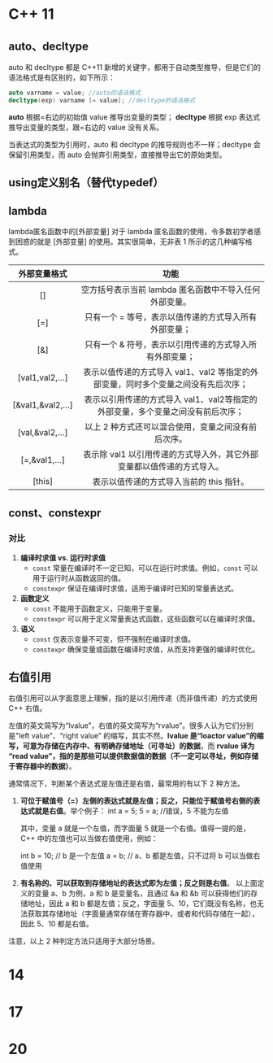 # C++ 11 

## auto、decltype

auto 和 decltype 都是 C++11 新增的关键字，都用于自动类型推导，但是它们的语法格式是有区别的，如下所示：

```c++
auto varname = value; //auto的语法格式
decltype(exp) varname [= value]; //decltype的语法格式
```

**auto** 根据=右边的初始值 value 推导出变量的类型；
**decltype** 根据 exp 表达式推导出变量的类型，跟=右边的 value 没有关系。

当表达式的类型为引用时，auto 和 decltype 的推导规则也不一样；decltype 会保留引用类型，而 auto 会抛弃引用类型，直接推导出它的原始类型。

## using定义别名（替代typedef）



## lambda

lambda匿名函数中的[外部变量]
对于 lambda 匿名函数的使用，令多数初学者感到困惑的就是 [外部变量] 的使用。其实很简单，无非表 1 所示的这几种编写格式。

|  外部变量格式   |                             功能                             |
| :-------------: | :----------------------------------------------------------: |
|       []        |    空方括号表示当前 lambda 匿名函数中不导入任何外部变量。    |
|       [=]       |    只有一个 = 等号，表示以值传递的方式导入所有外部变量；     |
|       [&]       |   只有一个 & 符号，表示以引用传递的方式导入所有外部变量；    |
|  [val1,val2,…]  | 表示以值传递的方式导入 val1、val2 等指定的外部变量，同时多个变量之间没有先后次序； |
| [&val1,&val2,…] | 表示以引用传递的方式导入 val1、val2等指定的外部变量，多个变量之间没有前后次序； |
|  [val,&val2,…]  |     以上 2 种方式还可以混合使用，变量之间没有前后次序。      |
|   [=,&val1,…]   | 表示除 val1 以引用传递的方式导入外，其它外部变量都以值传递的方式导入。 |
|     [this]      |           表示以值传递的方式导入当前的 this 指针。           |



## const、constexpr

### 对比

1. **编译时求值 vs. 运行时求值**
   - `const` 常量在编译时不一定已知，可以在运行时求值。例如，`const` 可以用于运行时从函数返回的值。
   - `constexpr` 保证在编译时求值，适用于编译时已知的常量表达式。
2. **函数定义**
   - `const` 不能用于函数定义，只能用于变量。
   - `constexpr` 可以用于定义常量表达式函数，这些函数可以在编译时求值。
3. **语义**
   - `const` 仅表示变量不可变，但不强制在编译时求值。
   - `constexpr` 确保变量或函数在编译时求值，从而支持更强的编译时优化。



## 右值引用

​		右值引用可以从字面意思上理解，指的是以引用传递（而非值传递）的方式使用 C++ 右值。

​		左值的英文简写为“lvalue”，右值的英文简写为“rvalue”。很多人认为它们分别是"left value"、“right value” 的缩写，其实不然。**lvalue 是“loactor value”的缩写，可意为存储在内存中、有明确存储地址（可寻址）的数据**，而 **rvalue 译为 “read value”，指的是那些可以提供数据值的数据（不一定可以寻址，例如存储于寄存器中的数据）**。

通常情况下，判断某个表达式是左值还是右值，最常用的有以下 2 种方法。

1. **可位于赋值号（=）左侧的表达式就是左值；反之，只能位于赋值号右侧的表达式就是右值**。举个例子：
   int a = 5;
   5 = a; //错误，5 不能为左值

   其中，变量 a 就是一个左值，而字面量 5 就是一个右值。值得一提的是，C++ 中的左值也可以当做右值使用，例如：

   int b = 10; // b 是一个左值
   a = b; // a、b 都是左值，只不过将 b 可以当做右值使用

2. **有名称的、可以获取到存储地址的表达式即为左值；反之则是右值**。
   以上面定义的变量 a、b 为例，a 和 b 是变量名，且通过 &a 和 &b 可以获得他们的存储地址，因此 a 和 b 都是左值；反之，字面量 5、10，它们既没有名称，也无法获取其存储地址（字面量通常存储在寄存器中，或者和代码存储在一起），因此 5、10 都是右值。

注意，以上 2 种判定方法只适用于大部分场景。





# 14





# 17





# 20


